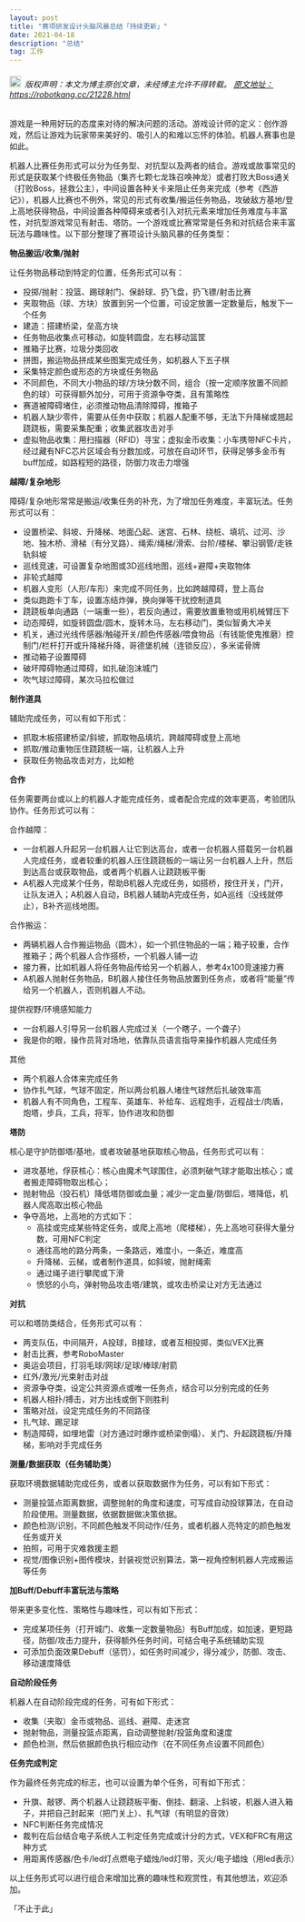 ```yaml
---
layout: post
title: "赛项研发设计头脑风暴总结「持续更新」"
date: 2021-04-18 
description: "总结"
tag: 工作
---   
```


<h6><img src="https://robotkang-1257995526.cos.ap-chengdu.myqcloud.com/icon/copyright.png" alt="copyright" style="display:inline;margin-bottom: -5px;" width="20" height="20"> 版权声明：本文为博主原创文章，未经博主允许不得转载。
<a target="_blank" href="https://robotkang.cc/21228.html">原文地址：https://robotkang.cc/21228.html </a>
</h6>                           

游戏是一种用好玩的态度来对待的解决问题的活动。游戏设计师的定义：创作游戏，然后让游戏为玩家带来美好的、吸引人的和难以忘怀的体验。机器人赛事也是如此。              

机器人比赛任务形式可以分为任务型、对抗型以及两者的结合。游戏或故事常见的形式是获取某个终极任务物品（集齐七颗七龙珠召唤神龙）或者打败大Boss通关（打败Boss，拯救公主），中间设置各种关卡来阻止任务来完成（参考《西游记》），机器人比赛也不例外，常见的形式有收集/搬运任务物品，攻破敌方基地/登上高地获得物品，中间设置各种障碍来或者引入对抗元素来增加任务难度与丰富性，对抗型游戏常见有射击、塔防。一个游戏或比赛常常是任务和对抗结合来丰富玩法与趣味性。以下部分整理了赛项设计头脑风暴的任务类型：                

**物品搬运/收集/抛射**           

让任务物品移动到特定的位置，任务形式可以有：                       

- 投掷/抛射：投篮、踢球射门、保龄球、扔飞盘，扔飞镖/射击比赛        
- 夹取物品（球、方块）放置到另一个位置，可设定放置一定数量后，触发下一个任务         
- 建造：搭建桥梁，垒高方块          
- 任务物品收集点可移动，如旋转圆盘，左右移动篮筐       
- 推箱子比赛，垃圾分类回收        
- 拼图，搬运物品拼成某些图案完成任务，如机器人下五子棋       
- 采集特定颜色或形态的方块或任务物品          
- 不同颜色，不同大小物品的球/方块分数不同，组合（按一定顺序放置不同颜色的球）可获得额外加分，可用于资源争夺类，且有策略性        
- 赛道被障碍堵住，必须推动物品清除障碍，推箱子         
- 机器人缺少零件，需要从任务中获取；机器人配重不够，无法下升降梯或翘起跷跷板，需要采集配重；收集武器攻击对手          
- 虚拟物品收集：用扫描器（RFID）寻宝；虚拟金币收集：小车携带NFC卡片，经过藏有NFC芯片区域会有分数加成，可放在自动环节，获得足够多金币有buff加成，如路程短的路径，防御力攻击力增强          

**越障/复杂地形**             

障碍/复杂地形常常是搬运/收集任务的补充，为了增加任务难度，丰富玩法。任务形式可以有：           

- 设置桥梁、斜坡、升降梯、地面凸起、迷宫、石林、绕桩、填坑、过河、沙地、独木桥、滑梯（有分叉路）、绳索/绳梯/滑索、台阶/楼梯、攀沿钢管/走铁轨斜坡                    
- 巡线竞速，可设置复杂地图或3D巡线地图，巡线+避障+夹取物体                 
- 非轮式越障                    
- 机器人变形（人形/车形）来完成不同任务，比如跨越障碍，登上高台                     
- 类似跑跑卡丁车，设置冻结炸弹，换向弹等干扰控制道具                 
- 跷跷板单向通路（一端重一些），若反向通过，需要放置重物或用机械臂压下                   
- 动态障碍，如旋转圆盘/圆木，旋转木马，左右移动门，类似智勇大冲关                      
- 机关，通过光线传感器/触碰开关/颜色传感器/喂食物品（有钱能使鬼推磨）控制门/栏杆打开或升降梯升降，哥德堡机械（连锁反应），多米诺骨牌           
- 推动箱子设置障碍                     
- 破坏障碍物通过障碍，如扎破泡沫城门                     
- 吹气球过障碍，某次马拉松做过                        

**制作道具**                 

辅助完成任务，可以有如下形式：                               

- 抓取木板搭建桥梁/斜坡，抓取物品填坑，跨越障碍或登上高地           
- 抓取/推动重物压住跷跷板一端，让机器人上升               
- 获取任务物品攻击对方，比如枪            

**合作**          

任务需要两台或以上的机器人才能完成任务，或者配合完成的效率更高，考验团队协作。任务形式可以有：          

合作越障：            

- 一台机器人升起另一台机器人让它到达高台，或者一台机器人搭载另一台机器人完成任务，或者较重的机器人压住跷跷板的一端让另一台机器人上升，然后到达高台或获取物品，或者两个机器人让跷跷板平衡             
- A机器人完成某个任务，帮助B机器人完成任务，如搭桥，按住开关，门开，让队友进入；A机器人自动，B机器人辅助A完成任务，如A巡线（没线就停止），B补齐巡线地图。            

合作搬运：              

- 两辆机器人合作搬运物品（圆木），如一个抓住物品的一端；箱子较重，合作推箱子；两个机器人合作搭桥，一个机器人铺一边           
- 接力赛，比如机器人将任务物品传给另一个机器人，参考4x100竞速接力赛             
- A机器人抛射任务物品，B机器人接住任务物品放置到任务点，或者将“能量”传给另一个机器人，否则机器人不动。

提供视野/环境感知能力                       

- 一台机器人引导另一台机器人完成过关（一个瞎子，一个聋子）       
- 我是你的眼，操作员背对场地，依靠队员语言指导来操作机器人完成任务          

其他          

- 两个机器人合体来完成任务                      
- 协作扎气球，气球不固定，所以两台机器人堵住气球然后扎破效率高            
- 机器人有不同角色，工程车、英雄车、补给车、远程炮手，近程战士/肉盾，炮塔，步兵，工兵，将军，协作进攻和防御               

**塔防**                      

核心是守护防御塔/基地，或者攻破基地获取核心物品，任务形式可以有：                      

- 进攻基地，俘获核心：核心由魔术气球围住，必须刺破气球才能取出核心；或者搬走障碍物取出核心；             
- 抛射物品（投石机）降低塔防御或血量；减少一定血量/防御后，塔降低，机器人爬高取出核心物品             
- 争夺高地，上高地的方式如下：     
	- 高挂或完成某些特定任务，或爬上高地（爬楼梯），先上高地可获得大量分数，可用NFC判定        
	- 通往高地的路分两条，一条路远，难度小，一条近，难度高       
	- 升降梯、云梯，或者制作道具，如斜坡，抛射绳索        
	- 通过绳子进行攀爬或下滑             
	- 愤怒的小鸟，弹射物品攻击塔/建筑，或攻击桥梁让对方无法通过         
    
**对抗**         

可以和塔防类结合，任务形式可以有：       

- 两支队伍，中间隔开，A投球，B接球，或者互相投掷，类似VEX比赛          
- 射击比赛，参考RoboMaster             
- 奥运会项目，打羽毛球/网球/足球/棒球/射箭             
- 红外/激光/光束射击对战             
- 资源争夺类，设定公共资源点或唯一任务点，结合可以分别完成的任务        
- 机器人相扑/搏击，对方出线或倒下则胜利           
- 策略对战，设定完成任务的不同路径           
- 扎气球、踢足球              
- 制造障碍，如埋地雷（对方通过时爆炸或桥梁倒塌）、关门、升起跷跷板/升降梯，影响对手完成任务             

**测量/数据获取（任务辅助类）**           

获取环境数据辅助完成任务，或者以获取数据作为任务，可以有如下形式：             

- 测量投篮点距离数据，调整抛射的角度和速度，可写成自动投球算法，在自动阶段使用。测量数据，依据数据做决策依据。            
- 颜色检测/识别，不同颜色触发不同动作/任务，或者机器人亮特定的颜色触发任务或开关             
- 拍照，可用于灾难救援主题              
- 视觉/图像识别+图传模块，封装视觉识别算法，第一视角控制机器人完成搬运等任务              

**加Buff/Debuff丰富玩法与策略**             

带来更多变化性、策略性与趣味性，可以有如下形式：             

- 完成某项任务（打开城门、收集一定数量物品）有Buff加成，如加速，更短路径，防御/攻击力提升，获得额外任务时间，可结合电子系统辅助实现         
- 可添加负面效果Debuff（惩罚），如任务时间减少，得分减少，防御、攻击、移动速度降低               

**自动阶段任务**               

机器人在自动阶段完成的任务，可有如下形式：             

- 收集（夹取）金币或物品、巡线、避障、走迷宫             
- 抛射物品，测量投篮点距离，自动调整抛射/投篮角度和速度             
- 颜色检测，然后依据颜色执行相应动作（在不同任务点设置不同颜色）              


**任务完成判定**                    

作为最终任务完成的标志，也可以设置为单个任务，可有如下形式：                   

- 升旗、敲锣、两个机器人让跷跷板平衡、倒挂、翻滚、上斜坡，机器人进入箱子，并把自己封起来（把门关上）、扎气球（有明显的音效）            
- NFC判断任务完成情况            
- 裁判在后台结合电子系统人工判定任务完成或计分的方式，VEX和FRC有用这种方式             
- 用距离传感器/色卡/led灯点燃电子蜡烛/led灯带，灭火/电子蜡烛（用led表示）               

以上任务形式可以进行组合来增加比赛的趣味性和观赏性，有其他想法，欢迎添加。               
             
「不止于此」                                             
